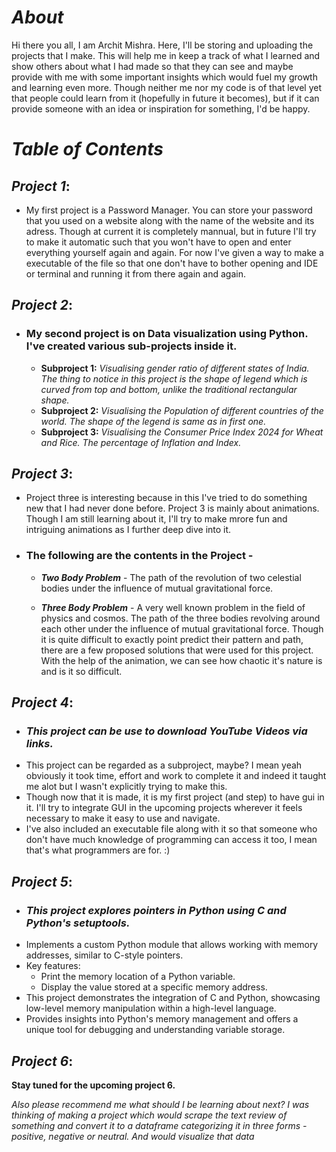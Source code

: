 # *About*

Hi there you all, I am Archit Mishra. Here, I'll be storing and uploading the projects that I make. This will help me in keep a track of what I learned and show others about what I had made so that they can see and maybe provide with me with some important insights which would fuel my growth and learning even more. Though neither me nor my code is of that level yet that people could learn from it (hopefully in future it becomes), but if it can provide someone with an idea or inspiration for something, I'd be happy.

# ***Table of Contents***

## ***Project 1***:
   - My first project is a Password Manager. You can store your password that you used on a website along with the name of the website and its adress. Though at current it is completely mannual, but in future I'll try to make it automatic such that you won't have to open and enter everything yourself again and again. For now I've given a way to make a executable of the file so that one don't have to bother opening and IDE or terminal and running it from there again and again.
 
## ***Project 2***:
- ### My second project is on Data visualization using Python. I've created various sub-projects inside it.
   - **Subproject 1:** *Visualising gender ratio of different states of India. The thing to notice in this project is the shape of legend which is curved from top and  bottom, unlike the traditional rectangular shape.*
   - **Subproject 2:** *Visualising the Population of different countries of the world. The shape of the legend is same as in first one.*
   - **Subproject 3:** *Visualising the Consumer Price Index 2024 for Wheat and Rice. The percentage of Inflation and Index.* 
## ***Project 3***:
   -  Project three is interesting because in this I've tried to do something new that I had never done before. Project 3 is mainly about animations. Though I am still learning about it, I'll try to make mrore fun and intriguing animations as I further deep dive into it.

   - ### The following are the contents in the Project -
     - ***Two Body Problem*** - The path of the revolution of two celestial bodies under the influence of mutual gravitational force.

     - ***Three Body Problem*** - A very well known problem in the field of physics and cosmos. The path of the three bodies revolving around each other under the influence of mutual gravitational force. Though it is quite difficult to exactly point predict their pattern and path, there are a few proposed solutions that were used for this project. With the help of the animation, we can see how chaotic it's nature is and is it so difficult.

## ***Project 4***:

- ### *This project can be use to download YouTube Videos via links.*
- This project can be regarded as a subproject, maybe? I mean yeah obviously it took time, effort and work to complete it and indeed it taught me alot but I wasn't explicitly trying to make this.
- Though now that it is made, it is my first project (and step) to have gui in it. I'll try to integrate GUI in the upcoming projects wherever it feels necessary to make it easy to use and navigate.
- I've also included an executable file along with it so that someone who don't have much knowledge of programming can access it too, I mean that's what programmers are for. :)

## ***Project 5***:

- ### *This project explores pointers in Python using C and Python's setuptools.*
- Implements a custom Python module that allows working with memory addresses, similar to C-style pointers.
- Key features:
  - Print the memory location of a Python variable.
  - Display the value stored at a specific memory address.
- This project demonstrates the integration of C and Python, showcasing low-level memory manipulation within a high-level language.
- Provides insights into Python's memory management and offers a unique tool for debugging and understanding variable storage.


## ***Project 6***:

**Stay tuned for the upcoming project 6.**

*Also please recommend me what should I be learning about next? I was thinking of making a project which would scrape the text review of something and convert it to a dataframe categorizing it in three forms - positive, negative or neutral. And would visualize that data*
